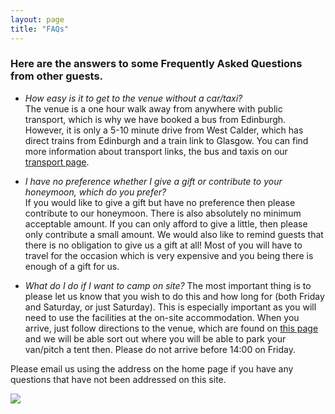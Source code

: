 ```yaml
---
layout: page
title: "FAQs"
---
```


### Here are the answers to some **Frequently Asked Questions** from other guests.

* *How easy is it to get to the venue without a car/taxi?*<br/>
The venue is a one hour walk away from anywhere with public transport, which is why we have booked a bus from Edinburgh. However, it is only a 5-10 minute drive from West Calder, which has direct trains from Edinburgh and a train link to Glasgow. You can find more information about transport links, the bus and taxis on our [transport page](transport.md).

* *I have no preference whether I give a gift or contribute to your honeymoon, which do you prefer?*<br/>
If you would like to give a gift but have no preference then please contribute to our honeymoon. There is also absolutely no minimum acceptable amount. If you can only afford to give a little, then please only contribute a small amount. We would also like to remind guests that there is no obligation to give us a gift at all! Most of you will have to travel for the occasion which is very expensive and you being there is enough of a gift for us.

* *What do I do if I want to camp on site?*
The most important thing is to please let us know that you wish to do this and how long for (both Friday and Saturday, or just Saturday). This is especially important as you will need to use the facilities at the on-site accommodation. When you arrive, just follow directions to the venue, which are found on [this page](venue.md) and we will be able sort out where you will be able to park your van/pitch a tent then. Please do not arrive before 14:00 on Friday.

Please email us using the address on the home page if you have any questions that have not been addressed on this site.

<a href="https://lh3.googleusercontent.com/pNdKUl52BdJVtjr5vo8K5LL085uItMEdTUTulQnElvqVJfjTZyrudbqeSb6HZlk7GzbuRHnrfO9cFovPThKgTvv6rzyu8zLMHGN0nvWIsKexEf21uqqfLbCq4N59rjFcdTg73VZbCA=w2400?source=screenshot.guru"> <img src="https://lh3.googleusercontent.com/pNdKUl52BdJVtjr5vo8K5LL085uItMEdTUTulQnElvqVJfjTZyrudbqeSb6HZlk7GzbuRHnrfO9cFovPThKgTvv6rzyu8zLMHGN0nvWIsKexEf21uqqfLbCq4N59rjFcdTg73VZbCA=w600-h315-p-k" /> </a>
